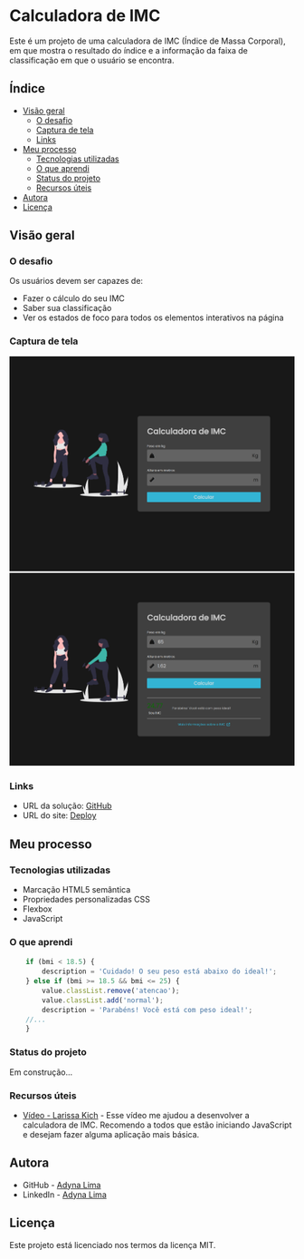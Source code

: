 # Calculadora de IMC

Este é um projeto de uma calculadora de IMC (Índice de Massa Corporal), em que mostra o resultado do índice e a informação da faixa de classificação em que o usuário se encontra.  

## Índice

- [Visão geral](#visão-geral)
  - [O desafio](#o-desafio)
  - [Captura de tela](#captura-de-tela)
  - [Links](#links)
- [Meu processo](#meu-processo)
  - [Tecnologias utilizadas](#tecnologias-utilizadas)
  - [O que aprendi](#o-que-aprendi)
  - [Status do projeto](#status-do-projeto)
  - [Recursos úteis](#recursos-úteis)
- [Autora](#autora)
- [Licença](#licença)

## Visão geral

### O desafio

Os usuários devem ser capazes de:

- Fazer o cálculo do seu IMC
- Saber sua classificação 
- Ver os estados de foco para todos os elementos interativos na página

### Captura de tela

![](./assets/prints/print1.png)
![](./assets/prints/print2.png)

### Links

- URL da solução: [GitHub](https://github.com/adynaslima/Calculator-IMC.git)
- URL do site: [Deploy](https://calculadora-imc-snowy-kappa.vercel.app/)

## Meu processo

### Tecnologias utilizadas

- Marcação HTML5 semântica
- Propriedades personalizadas CSS
- Flexbox
- JavaScript

### O que aprendi

```js
    if (bmi < 18.5) {
        description = 'Cuidado! O seu peso está abaixo do ideal!';
    } else if (bmi >= 18.5 && bmi <= 25) {
        value.classList.remove('atencao');
        value.classList.add('normal');
        description = 'Parabéns! Você está com peso ideal!';
    //...
    }
```

### Status do projeto

Em construção...

### Recursos úteis

- [Vídeo - Larissa Kich](https://www.youtube.com/watch?v=UBYqkpsafyI&t=1314s) - Esse vídeo me ajudou a desenvolver a calculadora de IMC. Recomendo a todos que estão iniciando JavaScript e desejam fazer alguma aplicação mais básica. 

## Autora

- GitHub - [Adyna Lima](https://github.com/adynaslima)
- LinkedIn - [Adyna Lima](https://www.linkedin.com/in/adynalima/)

## Licença

Este projeto está licenciado nos termos da licença MIT.